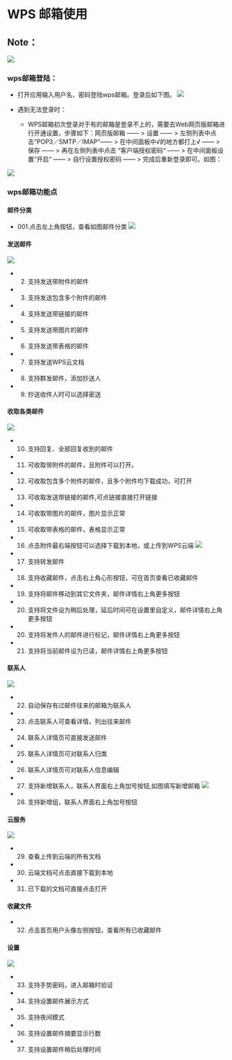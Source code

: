 # WPS 邮箱使用
## Note：  
 ![](https://github.com/openthos/community-analysis/blob/master/pic/using-instractions-pic/wps-email.png)

### wps邮箱登陆：  
- 打开应用输入用户名、密码登陆wps邮箱。登录后如下图。
 ![](https://github.com/openthos/community-analysis/blob/master/pic/using-instractions-pic/tmp_4543-Screenshot_2016-12-27-15-54-231526350674.png) 
 
- 遇到无法登录时：
  - WPS邮箱初次登录对于有的邮箱是登录不上的，需要去Web网页版邮箱进行开通设置，步骤如下：网页版邮箱 —— > 设置 —— > 左侧列表中点击“POP3／SMTP／IMAP“—— > 在中间面板中√的地方都打上√ —— > 保存 —— > 再在左侧列表中点击 “客户端授权密码“ —— > 在中间面板设置“开启“  —— > 自行设置授权密码 —— > 完成后重新登录即可。如图：
  
 ![](https://github.com/openthos/community-analysis/blob/master/pic/WPSpic/tmp_4426-Screenshot_2017-01-05-11-17-56-464580284.png)

### wps邮箱功能点

#### 邮件分类
- 001.点击左上角按钮，查看如图邮件分类
![](https://github.com/openthos/community-analysis/blob/master/pic/using-instractions-pic/wps_type.png)

#### 发送邮件
![](https://github.com/openthos/community-analysis/blob/master/pic/using-instractions-pic/wps_send.png)
- 002. 支持发送带附件的邮件
- 003. 支持发送包含多个附件的邮件
- 004. 支持发送带链接的邮件
- 005. 支持发送带图片的邮件
- 006. 支持发送带表格的邮件
- 007. 支持发送WPS云文档
- 008. 支持群发邮件，添加抄送人
- 009. 抄送收件人时可以选择密送

#### 收取各类邮件
![](https://github.com/openthos/community-analysis/blob/master/pic/using-instractions-pic/wps_get.png)
- 010.  支持回复、全部回复收到的邮件
- 011. 可收取带附件的邮件，且附件可以打开。
- 012. 可收取包含多个附件的邮件，且多个附件均下载成功，可打开
- 013. 可收取发送带链接的邮件,可点链接直接打开链接
- 014. 可收取带图片的邮件，图片显示正常
- 015. 可收取带表格的邮件，表格显示正常
- 016. 点击附件最右端按钮可以选择下载到本地，或上传到WPS云端
![](https://github.com/openthos/community-analysis/blob/master/pic/using-instractions-pic/wps_download.png)
- 017. 支持转发邮件
- 018. 支持收藏邮件，点击右上角心形按钮，可在首页查看已收藏邮件
- 019. 支持将邮件移动到其它文件夹，邮件详情右上角更多按钮
- 020. 支持将文件设为稍后处理，延后时间可在设置里自定义，邮件详情右上角更多按钮
- 020. 支持将发件人的邮件进行标记，邮件详情右上角更多按钮
- 021. 支持将当前邮件设为已读，邮件详情右上角更多按钮

#### 联系人
![](https://github.com/openthos/community-analysis/blob/master/pic/using-instractions-pic/wps_connect.png)
- 022. 自动保存有过邮件往来的邮箱为联系人
- 023. 点击联系人可查看详情，列出往来邮件
- 024. 联系人详情页可直接发送邮件
- 025. 联系人详情页可对联系人归类
- 026. 联系人详情页可对联系人信息编辑
- 027. 支持新增联系人，联系人界面右上角加号按钮,如图填写新增邮箱
![](https://github.com/openthos/community-analysis/blob/master/pic/using-instractions-pic/wps_new.png)
- 028. 支持新增组，联系人界面右上角加号按钮

#### 云服务
![](https://github.com/openthos/community-analysis/blob/master/pic/using-instractions-pic/wps_cloud.png)
- 029. 查看上传到云端的所有文档
- 030. 云端文档可点击直接下载到本地
- 031. 已下载的文档可直接点击打开

#### 收藏文件
- 032. 点击首页用户头像左侧按钮，查看所有已收藏邮件

#### 设置
![](https://github.com/openthos/community-analysis/blob/master/pic/using-instractions-pic/wps_setting.png)
- 033. 支持手势密码，进入邮箱时验证
- 034. 支持设置邮件展示方式
- 035. 支持夜间模式
- 036. 支持设置邮件摘要显示行数
- 037. 支持设置邮件稍后处理时间
